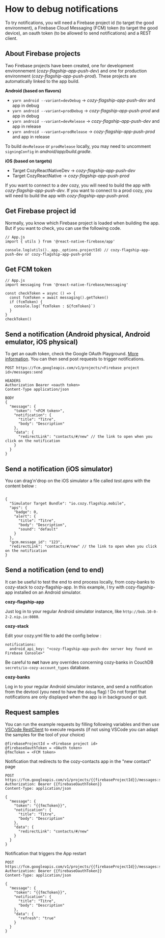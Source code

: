 # How to debug notifications

To try notifications, you will need a Firebase project id (to target the good environment), a Firebase Cloud Messaging (FCM) token (to target the good device), an oauth token (to be allowed to send notifications) and a REST client.

## About Firebase projects

Two Firebase projects have been created, one for development environnement (_cozy-flagship-app-push-dev_) and one for production environment (_cozy-flagship-app-push-prod_). These projects are automatically linked to the app build.

**Android (based on flavors)**

 - `yarn android --variant=devDebug` -> _cozy-flagship-app-push-dev_ and app in debug
 - `yarn android --variant=prodDebug` -> _cozy-flagship-app-push-prod_ and app in debug
 - `yarn android --variant=devRelease` -> _cozy-flagship-app-push-dev_ and app in release
 - `yarn android --variant=prodRelease` -> _cozy-flagship-app-push-prod_ and app in release

To build `devRelease` or `prodRelease` locally, you may need to uncomment `signingConfig` in _android/app/build.gradle_.

**iOS (based on targets)**

 - Target CozyReactNativeDev -> _cozy-flagship-app-push-dev_
 - Target CozyReactNative -> _cozy-flagship-app-push-prod_

If you want to connect to a dev cozy, you will need to build the app with _cozy-flagship-app-push-dev_.
If you want to connect to a prod cozy, you will need to build the app with _cozy-flagship-app-push-prod_.

## Get Firebase project id

Normally, you know which Firebase project is loaded when building the app. But if you want to check, you can use the following code.

```
// App.js
import { utils } from '@react-native-firebase/app'

console.log(utils()._app._options.projectId) // cozy-flagship-app-push-dev or cozy-flagship-app-push-prod
```

## Get FCM token

```
// App.js
import messaging from '@react-native-firebase/messaging'

const checkToken = async () => {
  const fcmToken = await messaging().getToken()
  if (fcmToken) {
    console.log(`fcmToken : ${fcmToken}`)
  }
}
checkToken()
```

## Send a notification (Android physical, Android emulator, iOS physical)

To get an oauth token, check the Google OAuth Playground. [More information](https://blog.mestwin.net/send-your-test-fcm-push-notification-quickly-with-curl/). You can then send post requests to trigger notifications.

```
POST https://fcm.googleapis.com/v1/projects/<Firebase project id>/messages:send

HEADERS
Authorization Bearer <oauth token>
Content-Type application/json

BODY
{
  "message": {
    "token": "<FCM token>",
    "notification": {
      "title": "Titre",
      "body": "Description"
    },
    "data": {
      "redirectLink": "contacts/#/new" // the link to open when you click on the notification
    }
  }
}
```

## Send a notification (iOS simulator)

You can drag'n'drop on the iOS simulator a file called _test.apns_ with the content below :
```

{
  "Simulator Target Bundle": "io.cozy.flagship.mobile",
  "aps": {
    "badge": 0,
    "alert": {
      "title": "Titre",
      "body": "Description",
      "sound": "default"
    }
  },
  "gcm.message_id": "123",
  "redirectLink": "contacts/#/new" // the link to open when you click on the notification
}
```


## Send a notification (end to end)

It can be useful to test the end to end process locally, from cozy-banks to cozy-stack to cozy-flagship-app. In this example, I try with  cozy-flagship-app installed on an Android simulator.

**cozy-flagship-app**

Just log in to your regular Android simulator instance, like `http://bob.10-0-2-2.nip.io:8080`.

**cozy-stack**

Edit your cozy.yml file to add the config below :
```
notifications:
  android_api_key: "<cozy-flagship-app-push-dev server key found on Firebase Console>"
```

Be careful to **not** have any overrides concerning cozy-banks in CouchDB `secrets/io-cozy-account_types` database.

**cozy-banks**

Log in to your regular Android simulator instance, and send a notification from the devtool (you need to have the `debug` flag) ! Do not forget that notifications are only displayed when the app is in background or quit.

## Request samples

You can run the example requests by filling following variables and then use [VSCode RestClient](https://marketplace.visualstudio.com/items?itemName=humao.rest-client) to execute requests (if not using VSCode you can adapt the samples for the tool of your choice)

```http
@firebaseProjectId = <Firebase project id>
@firebaseOauthToken = <OAuth token>
@fmcToken = <FCM token>
```

Notification that redirects to the cozy-contacts app in the "new contact" page
```http
POST https://fcm.googleapis.com/v1/projects/{{firebaseProjectId}}/messages:send
Authorization: Bearer {{firebaseOauthToken}}
Content-Type: application/json

{
  "message": {
    "token": "{{fmcToken}}",
    "notification": {
      "title": "Titre",
      "body": "Description"
    },
    "data": {
      "redirectLink": "contacts/#/new"
    }
  }
}
```

Notification that triggers the App restart
```http
POST https://fcm.googleapis.com/v1/projects/{{firebaseProjectId}}/messages:send
Authorization: Bearer {{firebaseOauthToken}}
Content-Type: application/json

{
  "message": {
    "token": "{{fmcToken}}",
    "notification": {
      "title": "Titre",
      "body": "Description"
    },
    "data": {
      "refresh": "true"
    }
  }
}
```